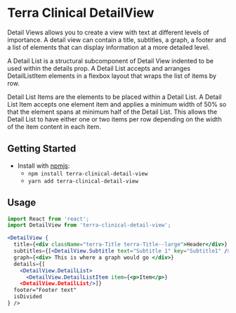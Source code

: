 # Terra Clinical DetailView

Detail Views allows you to create a view with text at different levels of importance. A detail view can contain a title, subtitles, a graph, a footer and a list of elements that can display information at a more detailed level.

A Detail List is a structural subcomponent of Detail View indented to be used within the details prop. A Detail List accepts and arranges DetailListItem elements in a flexbox layout that wraps the list of items by row.

Detail List Items are the elements to be placed within a Detail List. A Detail List Item accepts one element item and applies a minimum width of 50% so that the element spans at minimum half of the Detail List. This allows the Detail List to have either one or two items per row depending on the width of the item content in each item.

## Getting Started

- Install with [npmjs](https://www.npmjs.com):
  - `npm install terra-clinical-detail-view`
  - `yarn add terra-clinical-detail-view`

## Usage

```jsx
import React from 'react';
import DetailView from 'terra-clinical-detail-view';

<DetailView {
  title={<div className="terra-Title terra-Title--large">Header</div>}
  subtitles={[<DetailView.Subtitle text="Subtitle 1" key="Subtitle1" />, <DetailView.Subtitle text="Subtitle 2" key="Subtitle2" />]}
  graph={<div> This is where a graph would go </div>}
  details={[
    <DetailView.DetailList>
      <DetailView.DetailListItem item={<p>Item</p>}
    <DetailView.DetailList/>]}
  footer="Footer text"
  isDivided
} />
```
